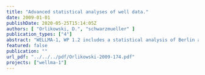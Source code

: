 ```yaml
---
title: "Advanced statistical analyses of well data."
date: 2009-01-01
publishDate: 2020-05-25T15:14:05Z
authors: [ "Orlikowski, D.", "schwarzmueller" ]
publication_types: ["4"]
abstract: "WELLMA-1, WP 1.2 includes a statistical analysis of Berlin and French well data. The aim is to identify parameters by which the extent of iron related clogging can be assessed and which can be used for grouping the wells for further investigations. The data analysis is based on data on well construction, water chemistry and well operation for about 615 wells in Berlin and 47 in France. The approach is first to do a descriptive analysis of the datasets. It shows amongst others that the French data are not extensive enough to be included in further statistical analysis. They were therefore interpreted individually and added as annex to the report. In the second step, a reliable indicator for iron related clogging in the Berlin wells is identified. This is done by testing the significance of differences in parameters recommended by BWB (Qs, number of H2O2-treatments and results of TV-camera inspections) that indicate either intense clogging or no clogging. The analysis of the reduced dataset reveals that TV-camera inspections are the most reliable cloggingindicator for the Berlin wells for statistical analysis with the current database. Thirdly, the relation of all available constructional, hydro-chemical and operational parameters is checked for four different stages of clogging indicated by the TV-camera inspections. It can be stated that most wells reveal increasing clogging with increasing well age and decreasing depth of the first filter. Clogged wells are characterized often by lower iron and higher manganese and nitrate concentrations, a higher mean total discharge and more operating hours than wells without clogging indication. Finally, the clogging indicator is evaluated by a multiple linear regression. For this, the dependent variable clogging is linked to the ten variables, which are obviously related to clogging processes. Although all comprised parameters are partly related to the clogging intensity of the wells, only well age, depth of the first filter, iron and manganese concentrations as well as operating hours and total discharge have an explanatory value for clogging. However, their total explanatory value of 20% of the variance in clogging is low. Either the most relevant parameters to identify clogging are missing or the selected parameters reveal too much data variability. This can be due to temporal and depth oriented variations what could not be included in the recent analysis. Measurements in mixed raw water cannot characterize all processes involved in iron related clogging. Therefore, several recommendations of well operation and monitoring are given to improve the explanatory power of the data. The most important ones are the development of a more detailed matrix for the evaluation of well condition by TV-camera inspections and an improvement of measurements of specific capacity Qs by constant discharge rates and fully documented initial step pumping tests. Groups of wells that would be useful for more detailed field investigations and further data analysis are: (i) wells with different depth of the first filter, (ii) wells with significant differences in mean discharges (and similar construction and number of switchings), (iii) wells with different amounts of switchings, (iv) wells with similar number of switchings but different filter lengths or pump capacities and (v) wells of different age, but otherwise same construction and operational characteristics."
featured: false
publication: ""
url_pdf: "../../../pdf/Orlikowski-2009-174.pdf"
projects: ["wellma-1"]
---
```


